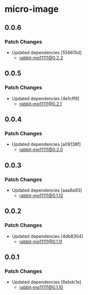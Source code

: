 # micro-image

## 0.0.6

### Patch Changes

-   Updated dependencies [556615d]
    -   rabbit-mq11111@0.2.2

## 0.0.5

### Patch Changes

-   Updated dependencies [4e1cff9]
    -   rabbit-mq11111@0.2.1

## 0.0.4

### Patch Changes

-   Updated dependencies [a09138f]
    -   rabbit-mq11111@0.2.0

## 0.0.3

### Patch Changes

-   Updated dependencies [aaa8a93]
    -   rabbit-mq11111@0.1.12

## 0.0.2

### Patch Changes

-   Updated dependencies [4db8304]
    -   rabbit-mq11111@0.1.11

## 0.0.1

### Patch Changes

-   Updated dependencies [6ebdc1e]
    -   rabbit-mq11111@0.1.10
